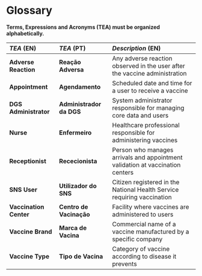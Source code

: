 # Glossary

**Terms, Expressions and Acronyms (TEA) must be organized alphabetically.**

| **_TEA_** (EN)             | **_TEA_** (PT)             | **_Description_** (EN)                                                        |                                       
|:---------------------------|:---------------------------|:------------------------------------------------------------------------------|
| **Adverse Reaction**       | **Reação Adversa**         | Any adverse reaction observed in the user after the vaccine administration    |
| **Appointment**            | **Agendamento**            | Scheduled date and time for a user to receive a vaccine                       |
| **DGS Administrator**      | **Administrador da DGS**   | System administrator responsible for managing core data and users             |
| **Nurse**                  | **Enfermeiro**             | Healthcare professional responsible for administering vaccines                |
| **Receptionist**           | **Rececionista**           | Person who manages arrivals and appointment validation at vaccination centers |
| **SNS User**               | **Utilizador do SNS**      | Citizen registered in the National Health Service requiring vaccination       |
| **Vaccination Center**     | **Centro de Vacinação**    | Facility where vaccines are administered to users                             |
| **Vaccine Brand**          | **Marca de Vacina**        | Commercial name of a vaccine manufactured by a specific company               |
| **Vaccine Type**           | **Tipo de Vacina**         | Category of vaccine according to disease it prevents                          |





